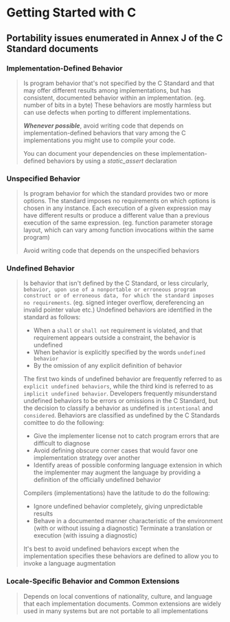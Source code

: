 # Getting Started with C


## Portability issues enumerated in Annex J of the C Standard documents

### Implementation-Defined Behavior

> Is program behavior that's not specified by the C Standard and that may offer different results among implementations, but has consistent, documented behavior within an implementation. (eg. number of bits in a byte)
> These behaviors are mostly harmless but can use defects when porting to different implementations.
>
> ***Whenever possible***, avoid writing code that depends on implementation-defined behaviors that vary among the C implementations you might use to compile your code.
>
> You can document your dependencies on these implementation-defined behaviors by using a *static_assert* declaration

### Unspecified Behavior

> Is program behavior for which the standard provides two or more options. The standard imposes no requirements on which options is chosen in any instance. Each execution of a given expression may have different results or produce a different value than a previous execution of the same expression. (eg. function parameter storage layout, which can vary among function invocations within the same program)
>
> Avoid writing code that depends on the unspecified behaviors

### Undefined Behavior

> Is behavior that isn't defined by the C Standard, or less circularly, `behavior, upon use of a nonportable or erroneous program construct or of erroneous data, for which the standard imposes no requirements`. (eg. signed integer overflow, dereferencing an invalid pointer value etc.)
> Undefined behaviors are identified in the standard as follows:
>
> - When a `shall` or `shall not` requirement is violated, and that requirement appears outside a constraint, the behavior is undefined
> - When behavior is explicitly specified by the words `undefined behavior`
> - By the omission of any explicit definition of behavior
>
> The first two kinds of undefined behavior are frequently referred to as `explicit undefined behaviors`, while the third kind is referred to as `implicit undefined behavior`.
> Developers frequently misunderstand undefined behaviors to be errors or omissions in the C Standard, but the decision to classify a behavior as undefined is `intentional` and `considered`. Behaviors are classified as undefined by the C Standards comittee to do the following:
>
> - Give the implementer license not to catch program errors that are difficult to diagnose
> - Avoid defining obscure corner cases that would favor one implementation strategy over another
> - Identify areas of possible conforming language extension in which the implementer may augment the language by providing a definition of the officially undefined behavior
>
> Compilers (implementations) have the latitude to do the following:
>
> - Ignore undefined behavior completely, giving unpredictable results
> - Behave in a documented manner characteristic of the environment (with or without issuing a diagnostic)
> Terminate a translation or execution (with issuing a diagnostic)
>
> It's best to avoid undefined behaviors except when the implementation specifies these behaviors are defined to allow you to invoke a language augmentation

### Locale-Specific Behavior and Common Extensions

> Depends on local conventions of nationality, culture, and language that each implementation documents. Common extensions are widely used in many systems but are not portable to all implementations
